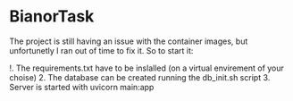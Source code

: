 # BianorTask

The project is still having an issue with the container images, but unfortunetly I ran out of time to fix it. So to start it:

!. The requirements.txt have to be inslalled (on a virtual envirement of your choise) 
2. The database can be created running the db_init.sh script
3. Server is started with uvicorn main:app
